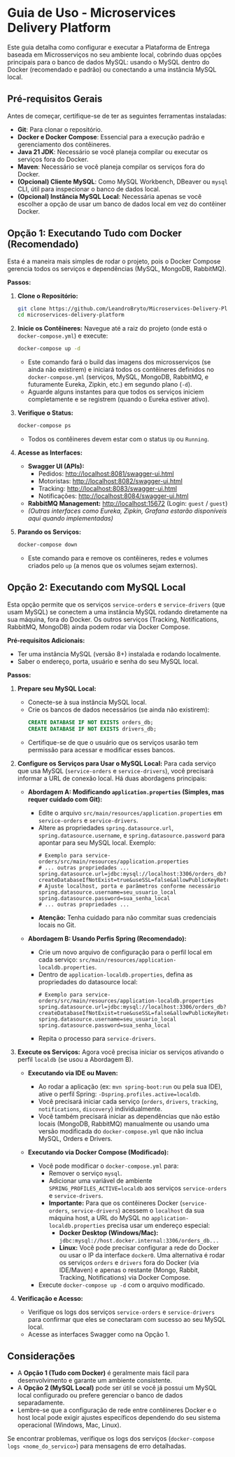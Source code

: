 # Guia de Uso - Microservices Delivery Platform

Este guia detalha como configurar e executar a Plataforma de Entrega baseada em Microsserviços no seu ambiente local, cobrindo duas opções principais para o banco de dados MySQL: usando o MySQL dentro do Docker (recomendado e padrão) ou conectando a uma instância MySQL local.

## Pré-requisitos Gerais

Antes de começar, certifique-se de ter as seguintes ferramentas instaladas:

*   **Git**: Para clonar o repositório.
*   **Docker e Docker Compose**: Essencial para a execução padrão e gerenciamento dos contêineres.
*   **Java 21 JDK**: Necessário se você planeja compilar ou executar os serviços fora do Docker.
*   **Maven**: Necessário se você planeja compilar os serviços fora do Docker.
*   **(Opcional) Cliente MySQL**: Como MySQL Workbench, DBeaver ou `mysql` CLI, útil para inspecionar o banco de dados local.
*   **(Opcional) Instância MySQL Local**: Necessária apenas se você escolher a opção de usar um banco de dados local em vez do contêiner Docker.

## Opção 1: Executando Tudo com Docker (Recomendado)

Esta é a maneira mais simples de rodar o projeto, pois o Docker Compose gerencia todos os serviços e dependências (MySQL, MongoDB, RabbitMQ).

**Passos:**

1.  **Clone o Repositório:**
    ```bash
    git clone https://github.com/LeandroBryto/Microservices-Delivery-Platform.git
    cd microservices-delivery-platform
    ```

2.  **Inicie os Contêineres:**
    Navegue até a raiz do projeto (onde está o `docker-compose.yml`) e execute:
    ```bash
    docker-compose up -d
    ```
    *   Este comando fará o build das imagens dos microsserviços (se ainda não existirem) e iniciará todos os contêineres definidos no `docker-compose.yml` (serviços, MySQL, MongoDB, RabbitMQ, e futuramente Eureka, Zipkin, etc.) em segundo plano (`-d`).
    *   Aguarde alguns instantes para que todos os serviços iniciem completamente e se registrem (quando o Eureka estiver ativo).

3.  **Verifique o Status:**
    ```bash
    docker-compose ps
    ```
    *   Todos os contêineres devem estar com o status `Up` ou `Running`.

4.  **Acesse as Interfaces:**
    *   **Swagger UI (APIs):**
        *   Pedidos: [http://localhost:8081/swagger-ui.html](http://localhost:8081/swagger-ui.html)
        *   Motoristas: [http://localhost:8082/swagger-ui.html](http://localhost:8082/swagger-ui.html)
        *   Tracking: [http://localhost:8083/swagger-ui.html](http://localhost:8083/swagger-ui.html)
        *   Notificações: [http://localhost:8084/swagger-ui.html](http://localhost:8084/swagger-ui.html)
    *   **RabbitMQ Management:** [http://localhost:15672](http://localhost:15672) (Login: `guest` / `guest`)
    *   *(Outras interfaces como Eureka, Zipkin, Grafana estarão disponíveis aqui quando implementadas)*

5.  **Parando os Serviços:**
    ```bash
    docker-compose down
    ```
    *   Este comando para e remove os contêineres, redes e volumes criados pelo `up` (a menos que os volumes sejam externos).

## Opção 2: Executando com MySQL Local

Esta opção permite que os serviços `service-orders` e `service-drivers` (que usam MySQL) se conectem a uma instância MySQL rodando diretamente na sua máquina, fora do Docker. Os outros serviços (Tracking, Notifications, RabbitMQ, MongoDB) ainda podem rodar via Docker Compose.

**Pré-requisitos Adicionais:**

*   Ter uma instância MySQL (versão 8+) instalada e rodando localmente.
*   Saber o endereço, porta, usuário e senha do seu MySQL local.

**Passos:**

1.  **Prepare seu MySQL Local:**
    *   Conecte-se à sua instância MySQL local.
    *   Crie os bancos de dados necessários (se ainda não existirem):
        ```sql
        CREATE DATABASE IF NOT EXISTS orders_db;
        CREATE DATABASE IF NOT EXISTS drivers_db;
        ```
    *   Certifique-se de que o usuário que os serviços usarão tem permissão para acessar e modificar esses bancos.

2.  **Configure os Serviços para Usar o MySQL Local:**
    Para cada serviço que usa MySQL (`service-orders` e `service-drivers`), você precisará informar a URL de conexão local. Há duas abordagens principais:

    *   **Abordagem A: Modificando `application.properties` (Simples, mas requer cuidado com Git):**
        *   Edite o arquivo `src/main/resources/application.properties` em `service-orders` e `service-drivers`.
        *   Altere as propriedades `spring.datasource.url`, `spring.datasource.username`, e `spring.datasource.password` para apontar para seu MySQL local. Exemplo:
            ```properties
            # Exemplo para service-orders/src/main/resources/application.properties
            # ... outras propriedades ...
            spring.datasource.url=jdbc:mysql://localhost:3306/orders_db?createDatabaseIfNotExist=true&useSSL=false&allowPublicKeyRetrieval=true # Ajuste localhost, porta e parâmetros conforme necessário
            spring.datasource.username=seu_usuario_local
            spring.datasource.password=sua_senha_local
            # ... outras propriedades ...
            ```
        *   **Atenção:** Tenha cuidado para não commitar suas credenciais locais no Git.

    *   **Abordagem B: Usando Perfis Spring (Recomendado):**
        *   Crie um novo arquivo de configuração para o perfil local em cada serviço: `src/main/resources/application-localdb.properties`.
        *   Dentro de `application-localdb.properties`, defina as propriedades do datasource local:
            ```properties
            # Exemplo para service-orders/src/main/resources/application-localdb.properties
            spring.datasource.url=jdbc:mysql://localhost:3306/orders_db?createDatabaseIfNotExist=true&useSSL=false&allowPublicKeyRetrieval=true
            spring.datasource.username=seu_usuario_local
            spring.datasource.password=sua_senha_local
            ```
        *   Repita o processo para `service-drivers`.

3.  **Execute os Serviços:**
    Agora você precisa iniciar os serviços ativando o perfil `localdb` (se usou a Abordagem B).

    *   **Executando via IDE ou Maven:**
        *   Ao rodar a aplicação (ex: `mvn spring-boot:run` ou pela sua IDE), ative o perfil Spring: `-Dspring.profiles.active=localdb`.
        *   Você precisará iniciar cada serviço (`orders`, `drivers`, `tracking`, `notifications`, `discovery`) individualmente.
        *   Você também precisará iniciar as dependências que não estão locais (MongoDB, RabbitMQ) manualmente ou usando uma versão modificada do `docker-compose.yml` que não inclua MySQL, Orders e Drivers.

    *   **Executando via Docker Compose (Modificado):**
        *   Você pode modificar o `docker-compose.yml` para:
            *   Remover o serviço `mysql`.
            *   Adicionar uma variável de ambiente `SPRING_PROFILES_ACTIVE=localdb` aos serviços `service-orders` e `service-drivers`.
            *   **Importante:** Para que os contêineres Docker (`service-orders`, `service-drivers`) acessem o `localhost` da sua máquina host, a URL do MySQL no `application-localdb.properties` precisa usar um endereço especial:
                *   **Docker Desktop (Windows/Mac):** `jdbc:mysql://host.docker.internal:3306/orders_db...`
                *   **Linux:** Você pode precisar configurar a rede do Docker ou usar o IP da interface `docker0`. Uma alternativa é rodar os serviços `orders` e `drivers` fora do Docker (via IDE/Maven) e apenas o restante (Mongo, Rabbit, Tracking, Notifications) via Docker Compose.
        *   Execute `docker-compose up -d` com o arquivo modificado.

4.  **Verificação e Acesso:**
    *   Verifique os logs dos serviços `service-orders` e `service-drivers` para confirmar que eles se conectaram com sucesso ao seu MySQL local.
    *   Acesse as interfaces Swagger como na Opção 1.

## Considerações

*   A **Opção 1 (Tudo com Docker)** é geralmente mais fácil para desenvolvimento e garante um ambiente consistente.
*   A **Opção 2 (MySQL Local)** pode ser útil se você já possui um MySQL local configurado ou prefere gerenciar o banco de dados separadamente.
*   Lembre-se que a configuração de rede entre contêineres Docker e o host local pode exigir ajustes específicos dependendo do seu sistema operacional (Windows, Mac, Linux).

Se encontrar problemas, verifique os logs dos serviços (`docker-compose logs <nome_do_servico>`) para mensagens de erro detalhadas.
